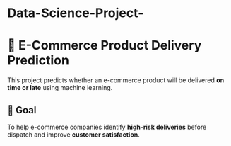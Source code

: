 # Data-Science-Project-
# 🚚 E-Commerce Product Delivery Prediction

This project predicts whether an e-commerce product will be delivered **on time or late** using machine learning.

## 🧠 Goal
To help e-commerce companies identify **high-risk deliveries** before dispatch and improve **customer satisfaction**.



